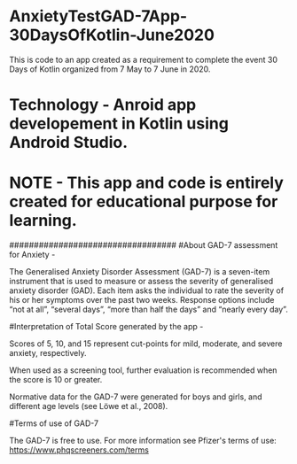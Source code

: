 # AnxietyTestGAD-7App-30DaysOfKotlin-June2020

This is code to an app created as a requirement to complete the event 30 Days of Kotlin organized from 7 May to 7 June in 2020.

# Technology - Anroid app developement in Kotlin using Android Studio.

# NOTE - This app and code is entirely created for educational purpose for learning.

##################################
#About GAD-7 assessment for Anxiety - 

The Generalised Anxiety Disorder Assessment (GAD-7) is a seven-item instrument that is used to measure or assess the severity of generalised anxiety disorder (GAD). Each item asks the individual to rate the severity of his or her symptoms over the past two weeks. Response options include “not at all”, “several days”, “more than half the days” and “nearly every day”.

#Interpretation of Total Score generated by the app - 

Scores of 5, 10, and 15 represent cut-points for mild, moderate, and severe anxiety, respectively.

When used as a screening tool, further evaluation is recommended when the score is 10 or greater.

Normative data for the GAD-7 were generated for boys and girls, and different age levels (see Löwe et al., 2008).

#Terms of use of GAD-7 

The GAD-7 is free to use. For more information see Pfizer's terms of use: https://www.phqscreeners.com/terms




